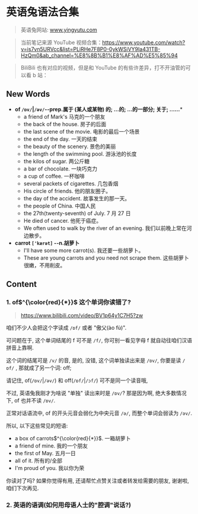 # 英语兔语法合集

> 英语兔网站: www.yingyutu.com

> 当前笔记来源 YouTube 视频合集：https://www.youtube.com/watch?v=is7vn5URVcc&list=PLiRHe7F8P0-0ykWSiVY9Ia431TB-HzQm0&ab_channel=%E8%8B%B1%E8%AF%AD%E5%85%94

> BiliBili 也有对应的视频，但是和 YouTube 的有些许差异，打不开油管的可以看 b 站： 



## New Words

- **of `/ɒv/`|`/əv/`--prep.属于 (某人或某物) 的; ...的; ...的一部分; 关于; ......***
    + a friend of Mark's 马克的一个朋友
    + the back of the house. 房子的后面
    + the last scene of the movie. 电影的最后一个场景
    + the end of the day. 一天的结束
    + the beauty of the scenery. 景色的美丽
    + the length of the swimming pool. 游泳池的长度
    + the kilos of sugar. 两公斤糖
    + a bar of chocolate. 一块巧克力
    + a cup of coffee. 一杯咖啡
    + several packets of cigarettes. 几包香烟
    + His circle of friends. 他的朋友圈子。
    + the day of the accident. 故事发生的那一天。
    + the people of China. 中国人民
    + the 27th(twenty-seventh) of July. 7 月 27 日
    + He died of cancer. 他死于癌症。
    + We often used to walk by the river of an evening.
      我们以前晚上常在河边散步。
- **carrot `['kærət]` --n.胡萝卜**
    + I'll have some more carrot(s). 我还要一些胡萝卜。
    + These are young carrots and you need not scrape them. 这些胡萝卜很嫩，不用削皮。


## Content

### 1. **of$^{\color{red}{*}}$** 这个单词你读错了?
> https://www.bilibili.com/video/BV1p64y1C7H5?zw

咱们不少人会把这个字读成 `/ɒf/` 或者 "傲父(ào fù)".

可问题在于, 这个单词结尾的 f 可不是 `/f/`, 你可别一看见字母 f 就自动往咱们汉语拼音上靠啊.

这个词的结尾可是 `/v/` 的音, 是的, 没错, 这个词单独读出来是 `/ɒv/`, 你要是读 `/ɒf/` , 那就成了另一个词: off;

请记住, of(`/ɒv/`|`/əv/`) 和 off(`/ɒf/`|`/ɔf/`) 可不是同一个读音哦,

不过, 英语兔我刚才为啥说 "单独" 读出来时是 `/ɒv/`? 那是因为啊, 绝大多数情况下, of 也并不读 `/ɒv/`.

正常对话语流中, of 的开头元音会弱化为中央元音 `/ə/`, 而整个单词会弱读为 `/əv/`.

所以, 以下这些常见的短语:
- a box of carrots$^{\color{red}{*}}$. 一箱胡萝卜
- a friend of mine. 我的一个朋友
- the first of May. 五月一日
- all of it. 所有的/全部
- I'm proud of you. 我以你为荣

你读对了吗? 如果你觉得有用, 还请帮忙点赞关注或者转发给需要的朋友, 谢谢啦, 咱们下次再见.










### 2. 英语的语调(如何用母语人士的"腔调"说话?)
